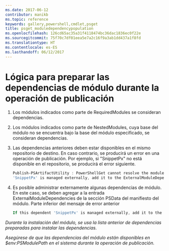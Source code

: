 ```yaml
---
ms.date: 2017-06-12
contributor: manikb
ms.topic: reference
keywords: gallery,powershell,cmdlet,psget
title: psget_moduledependencypopulation
ms.openlocfilehash: 126cd65ac35a31f4118474bc36dac1836ec0f22e
ms.sourcegitcommit: 75f70c7df01eea5e7a2c16f9a3ab1dd437a1f8fd
ms.translationtype: HT
ms.contentlocale: es-ES
ms.lasthandoff: 06/12/2017
---
```

# <a name="logic-for-preparing-the-module-dependencies-during-publish-operation"></a>Lógica para preparar las dependencias de módulo durante la operación de publicación
1.  Los módulos indicados como parte de RequiredModules se consideran dependencias.
2.  Los módulos indicados como parte de NestedModules, cuya base del módulo no se encuentra bajo la base del módulo especificado, se consideran dependencias.

3.  Las dependencias anteriores deben estar disponibles en el mismo repositorio de destino. En caso contrario, se producirá un error en una operación de publicación.
    Por ejemplo, si "SnippetPx" no está disponible en el repositorio, se producirá el error siguiente.
    ```powershell
    Publish-PSArtifactUtility : PowerShellGet cannot resolve the module dependency 'SnippetPx' of the module 'TypePx' on the repository 'LocalRepo'. Verify that the dependent module 'SnippetPx' is available in the repository 'LocalRepo'. If this dependent
    'SnippetPx' is managed externally, add it to the ExternalModuleDependencies entry in the PSData section of the module manifest.
    ```
4.  Es posible administrar externamente algunas dependencias de módulo. En este caso, se deben agregar a la entrada ExternalModuleDependencies de la sección PSData del manifiesto del módulo.
    Parte inferior del mensaje de error anterior
    ```powershell
    If this dependent 'SnippetPx' is managed externally, add it to the ExternalModuleDependencies entry in the PSData section of the module manifest.
    ```

*Durante la instalación del módulo, se usa la lista anterior de dependencias preparadas para instalar las dependencias.*

*Asegúrese de que las dependencias del módulo están disponibles en $env:PSModulePath en el sistema durante la operación de publicación.*

